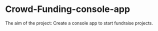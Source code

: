 # Crowd-Funding-console-app
The aim of the project: Create a console app to start fundraise projects.

